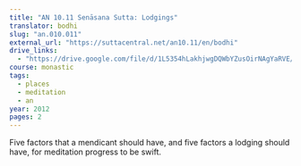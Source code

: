 ```yaml
---
title: "AN 10.11 Senāsana Sutta: Lodgings"
translator: bodhi
slug: "an.010.011"
external_url: "https://suttacentral.net/an10.11/en/bodhi"
drive_links:
  - "https://drive.google.com/file/d/1L5354hLakhjwgDQWbYZusOirNAgYaRVE/view?usp=drivesdk"
course: monastic
tags:
  - places
  - meditation
  - an
year: 2012
pages: 2
---
```


Five factors that a mendicant should have, and five factors a lodging should have, for meditation progress to be swift.
